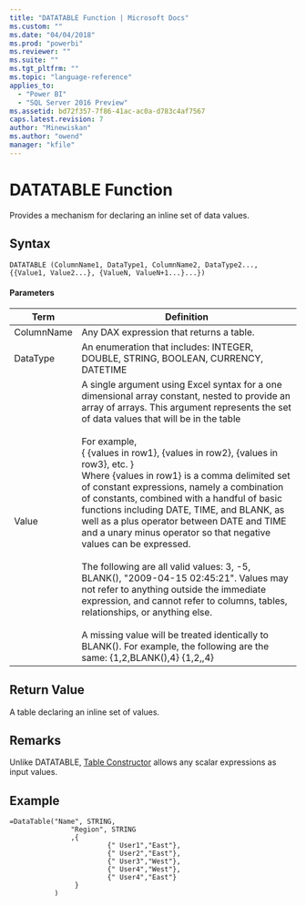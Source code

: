 ```yaml
---
title: "DATATABLE Function | Microsoft Docs"
ms.custom: ""
ms.date: "04/04/2018"
ms.prod: "powerbi"
ms.reviewer: ""
ms.suite: ""
ms.tgt_pltfrm: ""
ms.topic: "language-reference"
applies_to: 
  - "Power BI"
  - "SQL Server 2016 Preview"
ms.assetid: bd72f357-7f86-41ac-ac0a-d783c4af7567
caps.latest.revision: 7
author: "Minewiskan"
ms.author: "owend"
manager: "kfile"
---
```

# DATATABLE Function
Provides a mechanism for declaring an inline set of data values.  
  
## Syntax  
  
```  
DATATABLE (ColumnName1, DataType1, ColumnName2, DataType2..., {{Value1, Value2...}, {ValueN, ValueN+1...}...})  
```  
  
#### Parameters  
  
|Term|Definition|  
|--------|--------------|  
|ColumnName|Any DAX expression that returns a table.|  
|DataType|An enumeration that includes: INTEGER, DOUBLE, STRING, BOOLEAN, CURRENCY, DATETIME|  
|Value|A single argument using Excel syntax for a one dimensional array constant, nested to provide an array of arrays.  This argument represents the set of data values that will be in the table<br /><br />For example,<br />{ {values in row1}, {values in row2}, {values in row3}, etc. }<br />Where {values in row1} is a comma delimited set of constant expressions, namely a combination of constants, combined with a handful of basic functions including DATE, TIME, and BLANK, as well as a plus operator between DATE and TIME and a unary minus operator so that negative values can be expressed.<br /><br />The following are all valid values: 3, -5, BLANK(), "2009-04-15 02:45:21". Values may not refer to anything outside the immediate expression, and cannot refer to columns, tables, relationships, or anything else.<br /><br />A missing value will be treated identically to BLANK().  For example, the following are the same:   {1,2,BLANK(),4}  {1,2,,4}|  
  
## Return Value  
A table declaring an inline set of values.  

## Remarks

Unlike DATATABLE, [Table Constructor](table-constructor.md) allows any scalar expressions as input values.
  
## Example  
  
```  
=DataTable("Name", STRING,  
               "Region", STRING  
               ,{  
                        {" User1","East"},  
                        {" User2","East"},  
                        {" User3","West"},  
                        {" User4","West"},  
                        {" User4","East"}  
                }  
           )  
```  
